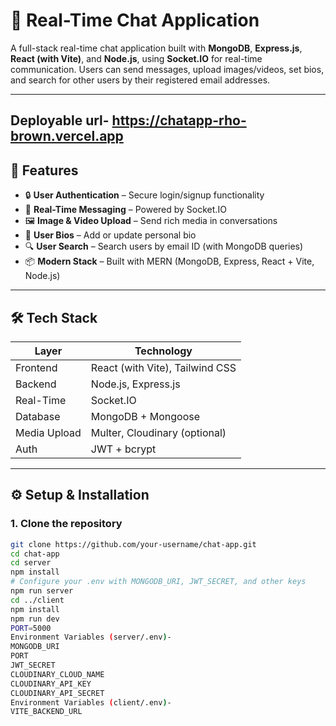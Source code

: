 # 💬 Real-Time Chat Application

A full-stack real-time chat application built with **MongoDB**, **Express.js**, **React (with Vite)**, and **Node.js**, using **Socket.IO** for real-time communication. Users can send messages, upload images/videos, set bios, and search for other users by their registered email addresses.

---
## Deployable url- https://chatapp-rho-brown.vercel.app

## 🚀 Features

- 🔒 **User Authentication** – Secure login/signup functionality
- 💬 **Real-Time Messaging** – Powered by Socket.IO
- 🖼️ **Image & Video Upload** – Send rich media in conversations
- 🧑 **User Bios** – Add or update personal bio
- 🔍 **User Search** – Search users by email ID (with MongoDB queries)
- 📦 **Modern Stack** – Built with MERN (MongoDB, Express, React + Vite, Node.js)

---

## 🛠️ Tech Stack

| Layer        | Technology              |
|--------------|--------------------------|
| Frontend     | React (with Vite), Tailwind CSS |
| Backend      | Node.js, Express.js      |
| Real-Time    | Socket.IO                |
| Database     | MongoDB + Mongoose       |
| Media Upload | Multer, Cloudinary (optional) |
| Auth         | JWT + bcrypt             |

---



## ⚙️ Setup & Installation

### 1. Clone the repository

```bash
git clone https://github.com/your-username/chat-app.git
cd chat-app
cd server
npm install
# Configure your .env with MONGODB_URI, JWT_SECRET, and other keys
npm run server
cd ../client
npm install
npm run dev
PORT=5000
Environment Variables (server/.env)- 
MONGODB_URI
PORT
JWT_SECRET
CLOUDINARY_CLOUD_NAME
CLOUDINARY_API_KEY
CLOUDINARY_API_SECRET
Environment Variables (client/.env)- 
VITE_BACKEND_URL
